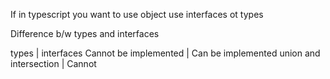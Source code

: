 If in typescript you want to use object use interfaces ot types


Difference b/w types and interfaces

types                   | interfaces
Cannot be implemented   | Can be implemented
union and intersection  | Cannot